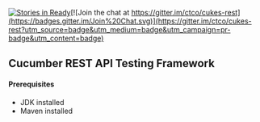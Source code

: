 [![Stories in Ready](https://badge.waffle.io/ctco/cukes-rest.png?label=ready&title=Ready)](https://waffle.io/ctco/cukes-rest)[![Join the chat at https://gitter.im/ctco/cukes-rest](https://badges.gitter.im/Join%20Chat.svg)](https://gitter.im/ctco/cukes-rest?utm_source=badge&utm_medium=badge&utm_campaign=pr-badge&utm_content=badge)
## Cucumber REST API Testing Framework
#### Prerequisites
- JDK installed
- Maven installed
